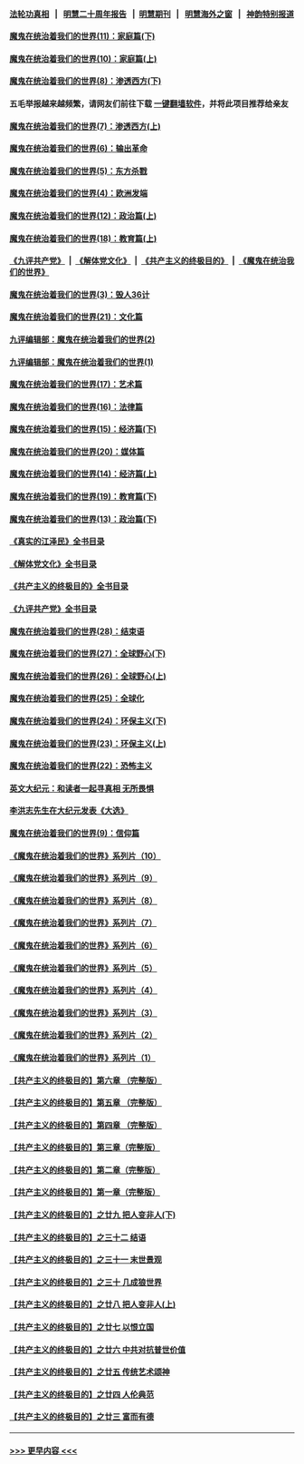 #### [法轮功真相](https://github.com/gfw-breaker/truth/blob/master/README.md?t=0) &nbsp;&nbsp;|&nbsp;&nbsp; [明慧二十周年报告](https://github.com/gfw-breaker/mh-reports/blob/master/README.md?t=0) &nbsp;&nbsp;|&nbsp;&nbsp;[明慧期刊](https://github.com/gfw-breaker/mh-qikan) &nbsp;&nbsp;|&nbsp;&nbsp; [明慧海外之窗](https://github.com/gfw-breaker/mh-news/blob/master/README.md?t=0) &nbsp;&nbsp;|&nbsp;&nbsp; [神韵特别报道](https://github.com/gfw-breaker/mh-news/blob/master/shenyun.md?t=0)
#### [魔鬼在统治着我们的世界(11)：家庭篇(下)](../pages/nsc422/n10440961.md?t=11211701) 
#### [魔鬼在统治着我们的世界(10)：家庭篇(上)](../pages/nsc422/n10435448.md?t=11211701) 
#### [魔鬼在统治着我们的世界(8)：渗透西方(下)](../pages/nsc422/n10429603.md?t=11211701) 
#### 五毛举报越来越频繁，请网友们前往下载 [一键翻墙软件](https://github.com/gfw-breaker/ssr-accounts)，并将此项目推荐给亲友
#### [魔鬼在统治着我们的世界(7)：渗透西方(上)](../pages/nsc422/n10426013.md?t=11211701) 
#### [魔鬼在统治着我们的世界(6)：输出革命](../pages/nsc422/n10421536.md?t=11211701) 
#### [魔鬼在统治着我们的世界(5)：东方杀戮](../pages/nsc422/n10417707.md?t=11211701) 
#### [魔鬼在统治着我们的世界(4)：欧洲发端](../pages/nsc422/n10414890.md?t=11211701) 
#### [魔鬼在统治着我们的世界(12)：政治篇(上)](../pages/nsc422/n10444576.md?t=11211701) 
#### [魔鬼在统治着我们的世界(18)：教育篇(上)](../pages/nsc422/n10526970.md?t=11211701) 
#### [《九评共产党》](https://github.com/begood0513/9ping.md/blob/master/README.md) &nbsp;|&nbsp; [《解体党文化》](../../../../jtdwh.md/blob/master/README.md)  &nbsp;|&nbsp; [《共产主义的终极目的》](../../../../gczydzjmd.md/blob/master/README.md) &nbsp;|&nbsp; [《魔鬼在统治我们的世界》](../../../../mgztzwmdsj.md/blob/master/README.md) 
#### [魔鬼在统治着我们的世界(3)：毁人36计](../pages/nsc422/n10411583.md?t=11211701) 
#### [魔鬼在统治着我们的世界(21)：文化篇](../pages/nsc422/n10597706.md?t=11211701) 
#### [九评编辑部：魔鬼在统治着我们的世界(2)](../pages/nsc422/n10410036.md?t=11211701) 
#### [九评编辑部：魔鬼在统治着我们的世界(1)](../pages/nsc422/n10406825.md?t=11211701) 
#### [魔鬼在统治着我们的世界(17)：艺术篇](../pages/nsc422/n10499093.md?t=11211701) 
#### [魔鬼在统治着我们的世界(16)：法律篇](../pages/nsc422/n10485969.md?t=11211701) 
#### [魔鬼在统治着我们的世界(15)：经济篇(下)](../pages/nsc422/n10469975.md?t=11211701) 
#### [魔鬼在统治着我们的世界(20)：媒体篇](../pages/nsc422/n10586579.md?t=11211701) 
#### [魔鬼在统治着我们的世界(14)：经济篇(上)](../pages/nsc422/n10457370.md?t=11211701) 
#### [魔鬼在统治着我们的世界(19)：教育篇(下)](../pages/nsc422/n10564808.md?t=11211701) 
#### [魔鬼在统治着我们的世界(13)：政治篇(下)](../pages/nsc422/n10448270.md?t=11211701) 
#### [《真实的江泽民》全书目录](../pages/nsc422/n13721399.md?t=11211701) 
#### [《解体党文化》全书目录](../pages/nsc422/n13721157.md?t=11211701) 
#### [《共产主义的终极目的》全书目录](../pages/nsc422/n13721048.md?t=11211701) 
#### [《九评共产党》全书目录](../pages/nsc422/n13708085.md?t=11211701) 
#### [魔鬼在统治着我们的世界(28)：结束语](../pages/nsc422/n10936246.md?t=11211701) 
#### [魔鬼在统治着我们的世界(27)：全球野心(下)](../pages/nsc422/n10928319.md?t=11211701) 
#### [魔鬼在统治着我们的世界(26)：全球野心(上)](../pages/nsc422/n10900318.md?t=11211701) 
#### [魔鬼在统治着我们的世界(25)：全球化](../pages/nsc422/n10788205.md?t=11211701) 
#### [魔鬼在统治着我们的世界(24)：环保主义(下)](../pages/nsc422/n10695307.md?t=11211701) 
#### [魔鬼在统治着我们的世界(23)：环保主义(上)](../pages/nsc422/n10688613.md?t=11211701) 
#### [魔鬼在统治着我们的世界(22)：恐怖主义](../pages/nsc422/n10614727.md?t=11211701) 
#### [英文大纪元：和读者一起寻真相 无所畏惧](../pages/nsc422/n12542027.md?t=11211701) 
#### [李洪志先生在大纪元发表《大选》](../pages/nsc422/n12534746.md?t=11211701) 
#### [魔鬼在统治着我们的世界(9)：信仰篇](../pages/nsc422/n10432159.md?t=11211701) 
#### [《魔鬼在统治着我们的世界》系列片（10）](../pages/nsc422/n12292670.md?t=11211701) 
#### [《魔鬼在统治着我们的世界》系列片（9）](../pages/nsc422/n12290859.md?t=11211701) 
#### [《魔鬼在统治着我们的世界》系列片（8）](../pages/nsc422/n12287445.md?t=11211701) 
#### [《魔鬼在统治着我们的世界》系列片（7）](../pages/nsc422/n12283425.md?t=11211701) 
#### [《魔鬼在统治着我们的世界》系列片（6）](../pages/nsc422/n12282314.md?t=11211701) 
#### [《魔鬼在统治着我们的世界》系列片（5）](../pages/nsc422/n12281419.md?t=11211701) 
#### [《魔鬼在统治着我们的世界》系列片（4）](../pages/nsc422/n12274024.md?t=11211701) 
#### [《魔鬼在统治着我们的世界》系列片（3）](../pages/nsc422/n12271322.md?t=11211701) 
#### [《魔鬼在统治着我们的世界》系列片（2）](../pages/nsc422/n12269049.md?t=11211701) 
#### [《魔鬼在统治着我们的世界》系列片（1）](../pages/nsc422/n12267575.md?t=11211701) 
#### [【共产主义的终极目的】第六章 （完整版）](../pages/nsc422/n11428913.md?t=11211701) 
#### [【共产主义的终极目的】第五章 （完整版）](../pages/nsc422/n11428912.md?t=11211701) 
#### [【共产主义的终极目的】第四章 （完整版）](../pages/nsc422/n11428907.md?t=11211701) 
#### [【共产主义的终极目的】第三章（完整版）](../pages/nsc422/n11428848.md?t=11211701) 
#### [【共产主义的终极目的】第二章（完整版）](../pages/nsc422/n11428831.md?t=11211701) 
#### [【共产主义的终极目的】第一章（完整版）](../pages/nsc422/n11417651.md?t=11211701) 
#### [【共产主义的终极目的】之廿九 把人变非人(下)](../pages/nsc422/n11344140.md?t=11211701) 
#### [【共产主义的终极目的】之三十二 结语](../pages/nsc422/n11360535.md?t=11211701) 
#### [【共产主义的终极目的】之三十一 末世景观](../pages/nsc422/n11351129.md?t=11211701) 
#### [【共产主义的终极目的】之三十 几成狼世界](../pages/nsc422/n11348280.md?t=11211701) 
#### [【共产主义的终极目的】之廿八 把人变非人(上)](../pages/nsc422/n11340492.md?t=11211701) 
#### [【共产主义的终极目的】之廿七 以恨立国](../pages/nsc422/n11336944.md?t=11211701) 
#### [【共产主义的终极目的】之廿六 中共对抗普世价值](../pages/nsc422/n11324785.md?t=11211701) 
#### [【共产主义的终极目的】之廿五 传统艺术颂神](../pages/nsc422/n11296396.md?t=11211701) 
#### [【共产主义的终极目的】之廿四 人伦典范](../pages/nsc422/n11296397.md?t=11211701) 
#### [【共产主义的终极目的】之廿三 富而有德](../pages/nsc422/n11283598.md?t=11211701) 

----
#### [ >>> 更早内容 <<< ](../indexes/nsc422-earlier.md)
